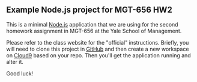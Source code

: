 ## Example Node.js project for MGT-656 HW2

This is a minimal [Node.js](http://nodejs.org/)
application that we are using for the second
homework assignment in MGT-656 at
the Yale School of Management.

Please refer to the class website for the
"official" instructions. Briefly, you will
need to clone this project in
[GitHub](http://www.github.com) and then
create a new workspace on [Cloud9](http://c9.io)
based on your repo. Then you'll get the 
application running and alter it.

Good luck!